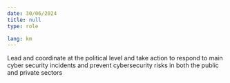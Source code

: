 ```yaml
---
date: 30/06/2024
title: null
type: role

lang: km
---
```


Lead and coordinate at the political level and take action to respond to main cyber security incidents
and prevent cybersecurity risks in both the public and private sectors
